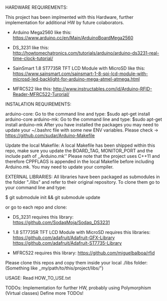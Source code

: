 HARDWARE REQUIREMENTS:

This project has been implmented with this Hardware, further implementation
for additional HW by future colaborators.

- Arduino Mega2560 like this:
          https://www.arduino.cc/en/Main/ArduinoBoardMega2560

- DS_3231 like this:
          http://howtomechatronics.com/tutorials/arduino/arduino-ds3231-real-time-clock-tutorial/

- SainSmart 1.8 ST7735R TFT LCD Module with MicroSD like this:
          https://www.sainsmart.com/sainsmart-1-8-spi-lcd-module-with-microsd-led-backlight-for-arduino-mega-atmel-atmega.html

- MFRC522 like this:
          http://www.instructables.com/id/Arduino-RFID-Reader-MFRC522-Turorial/

INSTALATION REQUIREMENTS:

arduino-core:
Go to the command line and type:
$sudo apt-get install arduino-core
arduino-mk:
Go to the command line and type:
$sudo apt-get install arduino-mk
After you have installed the packages you may need to update your ~/.bashrc file with some new ENV variables.
Please check -> https://github.com/sudar/Arduino-Makefile

Update the local Makefile:
A local Makefile has been shipped within this repo, make sure you update the BOARD_TAG, MONITOR_PORT and the include path of ,,Arduino.mk''
Please note that the project uses C++11 and therefore CPPFLAGS is appended in the local Makefile before including Arduino.mk.
You may need to update your compiler.

EXTERNAL LIBRARIES:
All libraries have been packaged as submodules in the folder "./libs" and refer
to their original repository. To clone them go to your command line and type:

$ git submodule init && git submodule update

or go to each repo and clone:

- DS_3231 requires this library:
          https://github.com/SodaqMoja/Sodaq_DS3231

- 1.8 ST7735R TFT LCD Module with MicroSD requires this libraries:
          https://github.com/adafruit/Adafruit-GFX-Library
          https://github.com/adafruit/Adafruit-ST7735-Library

- MFRC522 requires this library:
          https://github.com/miguelbalboa/rfid

Please clone this repos and copy them inside your local ./libs folder:
(Something like ,,my/path/to/this/project/libs/")

USAGE:
Read HOW_TO_USE.txt

TODOs:
Implementation for further HW, probably using Polymorphism (Virtual classes)
Define more TODOs!
